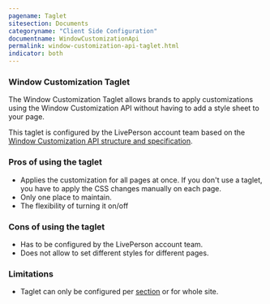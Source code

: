 ```yaml
---
pagename: Taglet
sitesection: Documents
categoryname: "Client Side Configuration"
documentname: WindowCustomizationApi
permalink: window-customization-api-taglet.html
indicator: both
---
```

### Window Customization Taglet

The Window Customization Taglet allows brands to apply customizations using the Window Customization API without having to add a style sheet to your page.

This taglet is configured by the LivePerson account team based on the [Window Customization API structure and specification](window-customization-api-quick-start.html).

### Pros of using the taglet

* Applies the customization for all pages at once. If you don't use a taglet, you have to apply the CSS changes manually on each page.
* Only one place to maintain.
* The flexibility of turning it on/off

### Cons of using the taglet

* Has to be configured by the LivePerson account team. 
* Does not allow to set different styles for different pages.

### Limitations

* Taglet can only be configured per [section](engagement-attributes-types-of-engagement-attributes.html#section) or for whole site.



